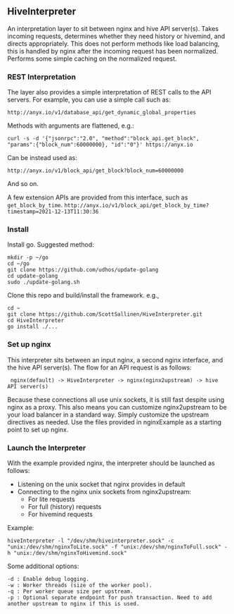 ## HiveInterpreter

An interpretation layer to sit between nginx and hive API server(s).
Takes incoming requests, determines whether they need history or hivemind, and directs appropriately.
This does not perform methods like load balancing, this is handled by nginx after the incoming request has been normalized.
Performs some simple caching on the normalized request.


### REST Interpretation

The layer also provides a simple interpretation of REST calls to the API servers. For example, you can use a simple call such as:

```http://anyx.io/v1/database_api/get_dynamic_global_properties```

Methods with arguments are flattened, e.g.:
```
curl -s -d '{"jsonrpc":"2.0", "method":"block_api.get_block", "params":{"block_num":60000000}, "id":"0"}' https://anyx.io
```
Can be instead used as:
```
http://anyx.io/v1/block_api/get_block?block_num=60000000
```
And so on.

A few extension APIs are provided from this interface, such as `get_block_by_time`.
```http://anyx.io/v1/block_api/get_block_by_time?timestamp=2021-12-13T11:30:36```

### Install
Install go. Suggested method:
```
mkdir -p ~/go
cd ~/go
git clone https://github.com/udhos/update-golang
cd update-golang
sudo ./update-golang.sh
```

Clone this repo and build/install the framework. e.g.,
```
cd ~
git clone https://github.com/ScottSallinen/HiveInterpreter.git
cd HiveInterpreter
go install ./...
```

### Set up nginx
This interpreter sits between an input nginx, a second nginx interface, and the hive API server(s).
The flow for an API request is as follows:

``` nginx(default) -> HiveInterpreter -> nginx(nginx2upstream) -> hive API server(s)```

Because these connections all use unix sockets, it is still fast despite using nginx as a proxy.
This also means you can customize nginx2upstream to be your load balancer in a standard way.
Simply customize the upstream directives as needed.
Use the files provided in nginxExample as a starting point to set up nginx.


### Launch the Interpreter
With the example provided nginx, the interpreter should be launched as follows:
 - Listening on the unix socket that nginx provides in default
 - Connecting to the nginx unix sockets from nginx2upstream:
    - For lite requests
    - For full (history) requests
    - For hivemind requests

Example:
```
hiveInterpreter -l "/dev/shm/hiveinterpreter.sock" -c "unix:/dev/shm/nginxToLite.sock" -f "unix:/dev/shm/nginxToFull.sock" -h "unix:/dev/shm/nginxToHivemind.sock"
```

Some additional options:
```
-d : Enable debug logging.
-w : Worker threads (size of the worker pool).
-q : Per worker queue size per upstream.
-p : Optional separate endpoint for push transaction. Need to add another upstream to nginx if this is used.
```
